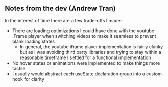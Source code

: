 ## Notes from the dev (Andrew Tran)

In the interest of time there are a few trade-offs I made:

- There are loading optimizations I could have done with the youtube IFrame player when switching videos to make it seamless to prevent blank loading states
  - In general, the youtube iframe player implementation is fairly clunky but as I was avoiding third party libraries and trying to stay within a reasonable timeframe I settled for a functional implementation
- No hover states or animations were implemented to make things more tactile
- I usually would abstract each useState declaration group into a custom hook for clarity

